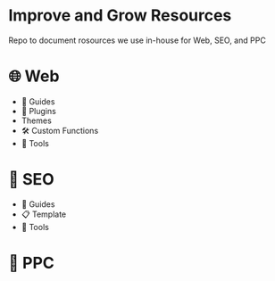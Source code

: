 Improve and Grow Resources
=================================
Repo to document rosources we use in-house for Web, SEO, and PPC


:globe_with_meridians: Web
=========
+ :open_book: Guides
+ :electric_plug: Plugins
+ Themes
+ :hammer_and_wrench: Custom Functions
+ :toolbox: Tools

:mag_right: SEO
====
+ :open_book: Guides
+ :clipboard:	Template
+ :toolbox: Tools


:money_with_wings: PPC
==========
